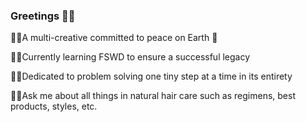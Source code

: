 ### Greetings 👋🏽

<!--
**anickacodes/anickacodes** is a ✨ _special_ ✨ repository because its `README.md` (this file) appears on your GitHub profile.

Here are some ideas to get you started:

- 🔭 I’m currently working on ...
- 🌱 I’m currently learning ...
- 👯 I’m looking to collaborate on ...
- 🤔 I’m looking for help with ...
- 💬 Ask me about ...
- 📫 How to reach me: ...
- 😄 Pronouns: ...
- ⚡ Fun fact: ...
-->

🫶🏽A multi-creative committed to peace on Earth 🫠

🫶🏽Currently learning FSWD to ensure a successful legacy

🫶🏽Dedicated to problem solving one tiny step at a time in its entirety

🫶🏽Ask me about all things in natural hair care such as regimens, best products, styles, etc.
